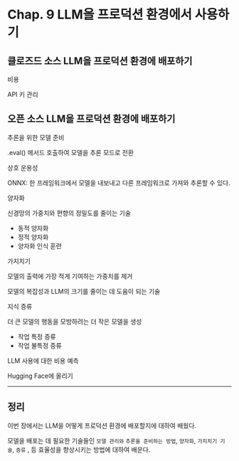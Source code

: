 # Chap. 9 LLM을 프로덕션 환경에서 사용하기

## 클로즈드 소스 LLM을 프로덕션 환경에 배포하기

비용

API 키 관리

## 오픈 소스 LLM을 프로덕션 환경에 배포하기

추론을 위한 모델 준비

.eval() 메서드 호출하여 모델을 추론 모드로 전환

상호 운용성

ONNX: 한 프레임워크에서 모델을 내보내고 다른 프레임워크로 가져와 추론할 수 있다.

양자화

신경망의 가중치와 편향의 정밀도를 줄이는 기술

- 동적 양자화
- 정적 양자화
- 양자화 인식 훈련

가지치기

모델의 출력에 가장 적게 기여하는 가중치를 제거

모델의 복잡성과 LLM의 크기를 줄이는 데 도움이 되는 기술

지식 증류

더 큰 모델의 행동을 모방하려는 더 작은 모델을 생성

- 작업 특정 증류
- 작업 불특정 증류

LLM 사용에 대한 비용 예측

Hugging Face에 올리기

---

## 정리

이번 장에서는 LLM을 어떻게 프로덕션 환경에 배포할지에 대하여 배웠다.

모델을 배포는 데 필요한 기술들인 `모델 관리와` `추론을 준비하는 방법`, `양자화`, `가지치기 기술`, `증류` , 등 효율성을 향상시키는 방법에 대하여 배운다.